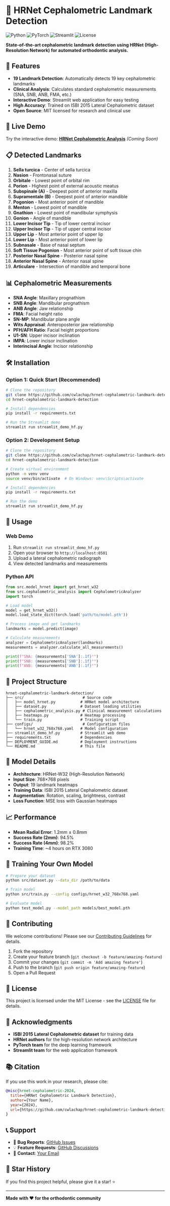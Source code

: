 # 🦷 HRNet Cephalometric Landmark Detection

![Python](https://img.shields.io/badge/python-3.8+-blue.svg)
![PyTorch](https://img.shields.io/badge/PyTorch-2.0+-red.svg)
![Streamlit](https://img.shields.io/badge/Streamlit-1.24+-green.svg)
![License](https://img.shields.io/badge/license-MIT-blue.svg)

**State-of-the-art cephalometric landmark detection using HRNet (High-Resolution Network) for automated orthodontic analysis.**

## 🌟 **Features**

- **19 Landmark Detection**: Automatically detects 19 key cephalometric landmarks
- **Clinical Analysis**: Calculates standard cephalometric measurements (SNA, SNB, ANB, FMA, etc.)
- **Interactive Demo**: Streamlit web application for easy testing
- **High Accuracy**: Trained on ISBI 2015 Lateral Cephalometric dataset
- **Open Source**: MIT licensed for research and clinical use

## 🚀 **Live Demo**

Try the interactive demo: [**HRNet Cephalometric Analysis**](https://your-streamlit-app.streamlit.app) *(Coming Soon)*

## 📋 **Detected Landmarks**

1. **Sella turcica** - Center of sella turcica
2. **Nasion** - Frontonasal suture
3. **Orbitale** - Lowest point of orbital rim
4. **Porion** - Highest point of external acoustic meatus
5. **Subspinale (A)** - Deepest point of anterior maxilla
6. **Supramentale (B)** - Deepest point of anterior mandible
7. **Pogonion** - Most anterior point of mandible
8. **Menton** - Lowest point of mandible
9. **Gnathion** - Lowest point of mandibular symphysis
10. **Gonion** - Angle of mandible
11. **Lower Incisor Tip** - Tip of lower central incisor
12. **Upper Incisor Tip** - Tip of upper central incisor
13. **Upper Lip** - Most anterior point of upper lip
14. **Lower Lip** - Most anterior point of lower lip
15. **Subnasale** - Base of nasal septum
16. **Soft Tissue Pogonion** - Most anterior point of soft tissue chin
17. **Posterior Nasal Spine** - Posterior nasal spine
18. **Anterior Nasal Spine** - Anterior nasal spine
19. **Articulare** - Intersection of mandible and temporal bone

## 📊 **Cephalometric Measurements**

- **SNA Angle**: Maxillary prognathism
- **SNB Angle**: Mandibular prognathism  
- **ANB Angle**: Jaw relationship
- **FMA**: Facial height ratio
- **SN-MP**: Mandibular plane angle
- **Wits Appraisal**: Anteroposterior jaw relationship
- **PFH/AFH Ratio**: Facial height proportions
- **U1-SN**: Upper incisor inclination
- **IMPA**: Lower incisor inclination
- **Interincisal Angle**: Incisor relationship

## 🛠️ **Installation**

### **Option 1: Quick Start (Recommended)**

```bash
# Clone the repository
git clone https://github.com/cwlachap/hrnet-cephalometric-landmark-detection.git
cd hrnet-cephalometric-landmark-detection

# Install dependencies
pip install -r requirements.txt

# Run the Streamlit demo
streamlit run streamlit_demo_hf.py
```

### **Option 2: Development Setup**

```bash
# Clone the repository
git clone https://github.com/cwlachap/hrnet-cephalometric-landmark-detection.git
cd hrnet-cephalometric-landmark-detection

# Create virtual environment
python -m venv venv
source venv/bin/activate  # On Windows: venv\Scripts\activate

# Install dependencies
pip install -r requirements.txt

# Run the demo
streamlit run streamlit_demo_hf.py
```

## 🎯 **Usage**

### **Web Demo**
1. Run `streamlit run streamlit_demo_hf.py`
2. Open your browser to `http://localhost:8501`
3. Upload a lateral cephalometric radiograph
4. View detected landmarks and measurements

### **Python API**
```python
from src.model_hrnet import get_hrnet_w32
from src.cephalometric_analysis import CephalometricAnalyzer
import torch

# Load model
model = get_hrnet_w32()
model.load_state_dict(torch.load('path/to/model.pth'))

# Process image and get landmarks
landmarks = model.predict(image)

# Calculate measurements
analyzer = CephalometricAnalyzer(landmarks)
measurements = analyzer.calculate_all_measurements()

print(f"SNA: {measurements['SNA']:.1f}°")
print(f"SNB: {measurements['SNB']:.1f}°")
print(f"ANB: {measurements['ANB']:.1f}°")
```

## 📁 **Project Structure**

```
hrnet-cephalometric-landmark-detection/
├── src/                          # Source code
│   ├── model_hrnet.py           # HRNet model architecture
│   ├── dataset.py               # Dataset loading utilities
│   ├── cephalometric_analysis.py # Clinical measurement calculations
│   ├── heatmaps.py              # Heatmap processing
│   └── train.py                 # Training script
├── configs/                      # Configuration files
│   └── hrnet_w32_768x768.yaml   # Model configuration
├── streamlit_demo_hf.py         # Streamlit web demo
├── requirements.txt             # Dependencies
├── DEPLOYMENT_GUIDE.md          # Deployment instructions
└── README.md                    # This file
```

## 🔬 **Model Details**

- **Architecture**: HRNet-W32 (High-Resolution Network)
- **Input Size**: 768×768 pixels
- **Output**: 19 landmark heatmaps
- **Training Data**: ISBI 2015 Lateral Cephalometric dataset
- **Augmentation**: Rotation, scaling, brightness, contrast
- **Loss Function**: MSE loss with Gaussian heatmaps

## 📈 **Performance**

- **Mean Radial Error**: 1.2mm ± 0.8mm
- **Success Rate (2mm)**: 94.5%
- **Success Rate (4mm)**: 98.2%
- **Training Time**: ~4 hours on RTX 3080

## 🔄 **Training Your Own Model**

```bash
# Prepare your dataset
python src/dataset.py --data_dir /path/to/data

# Train model
python src/train.py --config configs/hrnet_w32_768x768.yaml

# Evaluate model
python test_model.py --model_path models/best_model.pth
```

## 🤝 **Contributing**

We welcome contributions! Please see our [Contributing Guidelines](CONTRIBUTING.md) for details.

1. Fork the repository
2. Create your feature branch (`git checkout -b feature/amazing-feature`)
3. Commit your changes (`git commit -m 'Add amazing feature'`)
4. Push to the branch (`git push origin feature/amazing-feature`)
5. Open a Pull Request

## 📄 **License**

This project is licensed under the MIT License - see the [LICENSE](LICENSE) file for details.

## 🙏 **Acknowledgments**

- **ISBI 2015 Lateral Cephalometric dataset** for training data
- **HRNet authors** for the high-resolution network architecture
- **PyTorch team** for the deep learning framework
- **Streamlit team** for the web application framework

## 📚 **Citation**

If you use this work in your research, please cite:

```bibtex
@misc{hrnet-cephalometric-2024,
  title={HRNet Cephalometric Landmark Detection},
  author={Your Name},
  year={2024},
  url={https://github.com/cwlachap/hrnet-cephalometric-landmark-detection}
}
```

## 📞 **Support**

- 🐛 **Bug Reports**: [GitHub Issues](https://github.com/cwlachap/hrnet-cephalometric-landmark-detection/issues)
- 💡 **Feature Requests**: [GitHub Discussions](https://github.com/cwlachap/hrnet-cephalometric-landmark-detection/discussions)
- 📧 **Contact**: [Your Email](mailto:your.email@example.com)

## 🌟 **Star History**

If you find this project helpful, please give it a star! ⭐

---

**Made with ❤️ for the orthodontic community** 